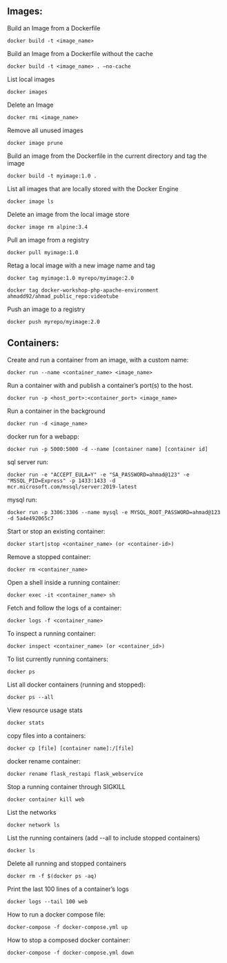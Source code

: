 
## Images:

Build an Image from a Dockerfile

`docker build -t <image_name>`

Build an Image from a Dockerfile without the cache

`docker build -t <image_name> . –no-cache`

List local images

`docker images`

 Delete an Image
 
`docker rmi <image_name>`

 Remove all unused images
 
`docker image prune`

 Build an image from the Dockerfile in the current directory and tag the image
 
`docker build -t myimage:1.0 .`

 List all images that are locally stored with the Docker Engine
 
`docker image ls`

 Delete an image from the local image store
 
`docker image rm alpine:3.4`

 Pull an image from a registry
 
`docker pull myimage:1.0`

 Retag a local image with a new image name and tag
 
`docker tag myimage:1.0 myrepo/myimage:2.0`

`docker tag docker-workshop-php-apache-environment ahmadd92/ahmad_public_repo:videotube`

 Push an image to a registry
 
`docker push myrepo/myimage:2.0`


## Containers:

 Create and run a container from an image, with a custom name:
 
`docker run --name <container_name> <image_name>`

 Run a container with and publish a container’s port(s) to the host.
 
`docker run -p <host_port>:<container_port> <image_name>`

 Run a container in the background
 
`docker run -d <image_name>`

 docker run for a webapp: 
 
`docker run -p 5000:5000 -d --name [container name] [container id]`

 sql server run:
 
`docker run -e "ACCEPT_EULA=Y" -e "SA_PASSWORD=ahmad@123" -e "MSSQL_PID=Express" -p 1433:1433 -d mcr.microsoft.com/mssql/server:2019-latest`

 mysql run:
 
`docker run -p 3306:3306 --name mysql -e MYSQL_ROOT_PASSWORD=ahmad@123 -d 5a4e492065c7`

 Start or stop an existing container:
 
`docker start|stop <container_name> (or <container-id>)`

 Remove a stopped container:
 
`docker rm <container_name>`

 Open a shell inside a running container:
 
`docker exec -it <container_name> sh`

 Fetch and follow the logs of a container:
 
`docker logs -f <container_name>`

 To inspect a running container:
 
`docker inspect <container_name> (or <container_id>)`

 To list currently running containers:
 
`docker ps`

 List all docker containers (running and stopped):
 
`docker ps --all`

 View resource usage stats
 
`docker stats`

 copy files into a containers:
 
`docker cp [file] [container name]:/[file]`

 docker rename container:
 
`docker rename flask_restapi flask_webservice`

 Stop a running container through SIGKILL
 
`docker container kill web`

 List the networks
 
`docker network ls`

 List the running containers (add --all to include stopped containers)
 
`docker ls`

 Delete all running and stopped containers
 
`docker rm -f $(docker ps -aq)`

 Print the last 100 lines of a container’s logs
 
`docker logs --tail 100 web`

 How to run a docker compose file:
 
`docker-compose -f docker-compose.yml up`

 How to stop a composed docker container:
 
`docker-compose -f docker-compose.yml down`



